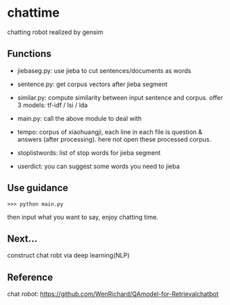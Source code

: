 # chattime
chatting robot realized by gensim

## Functions
- jiebaseg.py:  use jieba to cut sentences/documents as words

- sentence.py:  get corpus vectors after jieba segment

- similar.py:   compute similarity between input sentence and corpus.
                offer 3 models:   tf-idf / lsi / lda
                
- main.py:      call the above module to deal with 

- tempo:        corpus of xiaohuangji, each line in each file is question & answers (after processing).
                here not open these processed corpus.
                
- stoplistwords:  list of stop words for jieba segment

- userdict:     you can suggest some words you need to jieba


## Use guidance
```
>>> python main.py
```
then input what you want to say, enjoy chatting time.


## Next...
construct chat robt via deep learning(NLP)

## Reference 
chat robot: https://github.com/WenRichard/QAmodel-for-Retrievalchatbot

